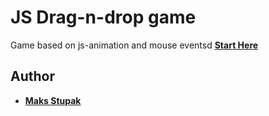 # JS Drag-n-drop game

Game based on js-animation and mouse eventsd
**[Start Here](http://study.uitschool.com/fe-17-11/maks/)**

## Author

* **[Maks Stupak](https://www.linkedin.com/in/stupakmaxim/)**
